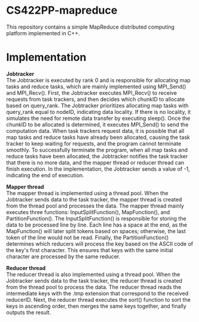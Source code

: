 # CS422PP-mapreduce

This repository contains a simple MapReduce distributed computing platform implemented in C++.

# Implementation
**Jobtracker**  
The Jobtracker is executed by rank 0 and is responsible for allocating map tasks and reduce tasks, which are mainly implemented using MPI_Send() and MPI_Recv(). First, the Jobtracker executes MPI_Recv() to receive requests from task trackers, and then decides which chunkID to allocate based on query_rank. The Jobtracker prioritizes allocating map tasks with query_rank equal to nodeID, indicating data locality. If there is no locality, it simulates the need for remote data transfer by executing sleep(). Once the chunkID to be allocated is determined, it executes MPI_Send() to send the computation data. When task trackers request data, it is possible that all map tasks and reduce tasks have already been allocated, causing the task tracker to keep waiting for requests, and the program cannot terminate smoothly. To successfully terminate the program, when all map tasks and reduce tasks have been allocated, the Jobtracker notifies the task tracker that there is no more data, and the mapper thread or reducer thread can finish execution. In the implementation, the Jobtracker sends a value of -1, indicating the end of execution.

**Mapper thread**  
The mapper thread is implemented using a thread pool. When the Jobtracker sends data to the task tracker, the mapper thread is created from the thread pool and processes the data. The mapper thread mainly executes three functions: InputSplitFunction(), MapFunction(), and PartitionFunction(). The InputSplitFunction() is responsible for storing the data to be processed line by line. Each line has a space at the end, as the MapFunction() will later split tokens based on spaces; otherwise, the last token of the line would not be read. Finally, the PartitionFunction() determines which reducers will process the key based on the ASCII code of the key's first character. This ensures that keys with the same initial character are processed by the same reducer.

**Reducer thread**  
The reducer thread is also implemented using a thread pool. When the Jobtracker sends data to the task tracker, the reducer thread is created from the thread pool to process the data. The reducer thread reads the intermediate keys with the .tmp extension that correspond to the received reducerID. Next, the reducer thread executes the sort() function to sort the keys in ascending order, then merges the same keys together, and finally outputs the result.
